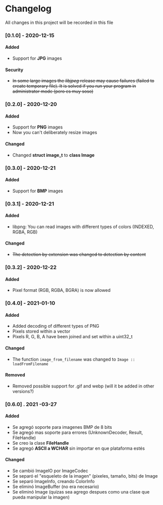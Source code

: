 # Changelog
All changes in this project will be recorded in this file

### [0.1.0] - 2020-12-15
#### Added
-  Support for **JPG** images
#### Security
-  ~~In some large images the *libjpeg* release may cause failures (failed to create temporary file). It is solved if you run your program in administrator mode (pero es muy soso)~~

### [0.2.0] - 2020-12-20
#### Added
-  Support for **PNG** images
-  Now you can't deliberately resize images
#### Changed
-  Changed **struct image_t** to **class Image**

### [0.3.0] - 2020-12-21
#### Added
-  Support for **BMP** images

### [0.3.1] - 2020-12-21
#### Added
-  libpng: You can read images with different types of colors (INDEXED, RGBA, RGB)
#### Changed
-  ~~The detection by extension was changed to detection by content~~

### [0.3.2] - 2020-12-22
#### Added
-  Pixel format (RGB, RGBA, BGRA) is now allowed
### [0.4.0] - 2021-01-10
#### Added
-  Added decoding of different types of PNG
-  Pixels stored within a vector
-  Pixels R, G, B, A have been joined and set within a uint32_t
#### Changed
-  The function ```image_from_filename``` was changed to ```Image :: loadFromFilename```
#### Removed
-  Removed possible support for .gif and webp (will it be added in other versions?)
### [0.6.0] . 2021 -03-27
#### Added
-  Se agregó soporte para imagenes BMP de 8 bits
-  Se agregó mas soporte para errores (UnknownDecoder, Result, FileHandle)
-  Se creo la clase **FileHandle**
-  Se agregó **ASCII a WCHAR** sin importar en que plataforma estés
#### Changed
-  Se cambió ImageIO por ImageCodec
-  Se separó el "esqueleto de la imagen" (pixeles, tamaño, bits) de Image
-  Se separó ImageInfo, creando ColorInfo
-  Se eliminó ImageBuffer (no era necesario)
-  Se eliminó Image (quizas sea agrego despues como una clase que pueda manipular la imagen)